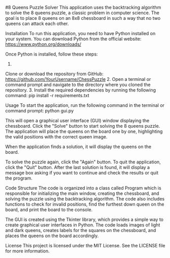 
#8 Queens Puzzle Solver
This application uses the backtracking algorithm to solve the 8 queens puzzle, a classic problem in computer science. The goal is to place 8 queens on an 8x8 chessboard in such a way that no two queens can attack each other.

Installation
To run this application, you need to have Python installed on your system. You can download Python from the official website: https://www.python.org/downloads/

Once Python is installed, follow these steps:

1.
Clone or download the repository from GitHub: https://github.com/YourUsername/ChessPuzzle
2.
Open a terminal or command prompt and navigate to the directory where you cloned the repository.
3.
Install the required dependencies by running the following command:
pip install -r requirements.txt


Usage
To start the application, run the following command in the terminal or command prompt:
python gui.py

This will open a graphical user interface (GUI) window displaying the chessboard. Click the "Solve" button to start solving the 8 queens puzzle. The application will place the queens on the board one by one, highlighting the valid positions with the correct queen image.

When the application finds a solution, it will display the queens on the board. 

To solve the puzzle again, click the "Again" button. To quit the application, click the "Quit" button.  After the last solution is found, it will display a message box asking if you want to continue and check the results or quit the program.

Code Structure
The code is organized into a class called Program which is responsible for initializing the main window, creating the chessboard, and solving the puzzle using the backtracking algorithm. The code also includes functions to check for invalid positions, find the furthest down queen on the board, and print the board to the console.

The GUI is created using the Tkinter library, which provides a simple way to create graphical user interfaces in Python. The code loads images of light and dark queens, creates labels for the squares on the chessboard, and places the queens on the board accordingly.

License
This project is licensed under the MIT License. See the LICENSE file for more information.